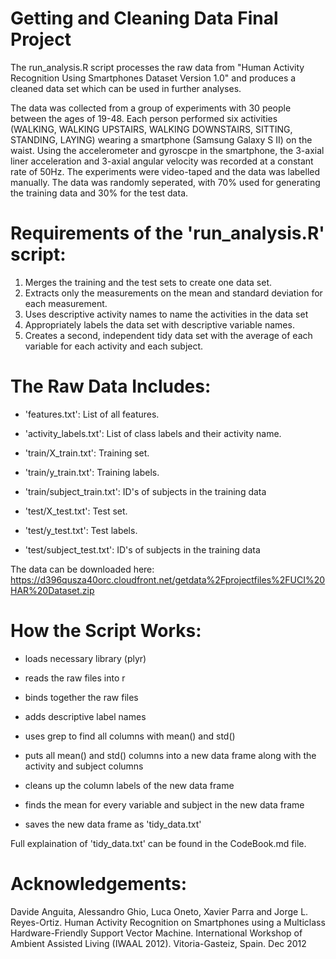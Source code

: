 Getting and Cleaning Data Final Project
========================

The run_analysis.R script processes the raw data from "Human Activity Recognition Using Smartphones Dataset Version 1.0" and produces a cleaned data set which can be used in further analyses. 

The data was collected from a group of experiments with 30 people between the ages of 19-48. Each person performed six activities (WALKING, WALKING UPSTAIRS, WALKING DOWNSTAIRS, SITTING, STANDING, LAYING) wearing a smartphone (Samsung Galaxy S II) on the waist. Using the accelerometer and gyroscpe in the smartphone, the 3-axial liner acceleration and 3-axial angular velocity was recorded at a constant rate of 50Hz. The experiments were video-taped and the data was labelled manually. The data was randomly seperated, with 70% used for generating the training data and 30% for the test data.

Requirements of the 'run_analysis.R' script:
============================================
1. Merges the training and the test sets to create one data set.
2. Extracts only the measurements on the mean and standard deviation for each measurement. 
3. Uses descriptive activity names to name the activities in the data set
4. Appropriately labels the data set with descriptive variable names. 
5. Creates a second, independent tidy data set with the average of each variable for each activity and each subject. 

The Raw Data Includes:
======================
- 'features.txt': List of all features.

- 'activity_labels.txt': List of class labels and their activity name.

- 'train/X_train.txt': Training set.

- 'train/y_train.txt': Training labels.

- 'train/subject_train.txt': ID's of subjects in the training data

- 'test/X_test.txt': Test set.

- 'test/y_test.txt': Test labels.

- 'test/subject_test.txt': ID's of subjects in the training data

The data can be downloaded here:
https://d396qusza40orc.cloudfront.net/getdata%2Fprojectfiles%2FUCI%20HAR%20Dataset.zip 

How the Script Works:
====================

- loads necessary library (plyr)

- reads the raw files into r

- binds together the raw files

- adds descriptive label names

- uses grep to find all columns with mean() and std() 

- puts all mean() and std() columns into a new data frame along with the activity and subject columns

- cleans up the column labels of the new data frame

- finds the mean for every variable and subject in the new data frame

- saves the new data frame as 'tidy_data.txt'

Full explaination of 'tidy_data.txt' can be found in the CodeBook.md file. 

Acknowledgements:
=================
Davide Anguita, Alessandro Ghio, Luca Oneto, Xavier Parra and Jorge L. Reyes-Ortiz. Human Activity Recognition on Smartphones using a Multiclass Hardware-Friendly Support Vector Machine. International Workshop of Ambient Assisted Living (IWAAL 2012). Vitoria-Gasteiz, Spain. Dec 2012


